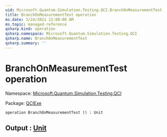 ```yaml
---
uid: Microsoft.Quantum.Simulation.Testing.QCI.BranchOnMeasurementTest
title: BranchOnMeasurementTest operation
ms.date: 3/24/2021 12:00:00 AM
ms.topic: managed-reference
qsharp.kind: operation
qsharp.namespace: Microsoft.Quantum.Simulation.Testing.QCI
qsharp.name: BranchOnMeasurementTest
qsharp.summary: ''
---
```


# BranchOnMeasurementTest operation

Namespace: [Microsoft.Quantum.Simulation.Testing.QCI](xref:Microsoft.Quantum.Simulation.Testing.QCI)

Package: [QCIExe](https://nuget.org/packages/QCIExe)




```qsharp
operation BranchOnMeasurementTest () : Unit
```


## Output : [Unit](xref:microsoft.quantum.lang-ref.unit)

